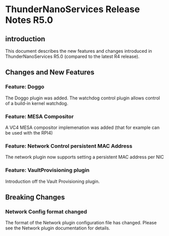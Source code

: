 # ThunderNanoServices Release Notes R5.0

## introduction

This document describes the new features and changes introduced in ThunderNanoServices R5.0 (compared to the latest R4 release).


##  Changes and New Features

### Feature: Doggo 

The Doggo plugin was added. The watchdog control plugin allows control of a build-in kernel watchdog.

### Feature: MESA Compositor

A VC4 MESA compositor implemenation was added (that for example can be used with the RPI4)

### Feature: Network Control persistent MAC Address

The network plugin now supports setting a persistent MAC address per NIC

### Feature: VaultProvisioning plugin

Introduction off the Vault Provisioning plugin.

## Breaking Changes

### Network Config format changed

The format of the Network plugin configuration file has changed. Please see the Network plugin documentation for details.
